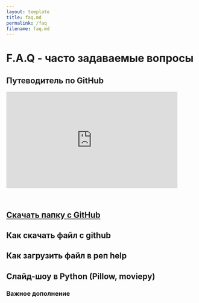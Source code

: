 ```yaml
---
layout: template
title: faq.md
permalink: /faq
filename: faq.md
---
```


<link rel="stylesheet" href="./faq/style.css">

# F.A.Q - часто задаваемые вопросы

## Путеводитель по GitHub

<div style="width: 100%;"><div style="position: relative; padding-bottom: 56.53%; padding-top: 0; height: 0;"><iframe title="Interactive image" frameborder="0" width="1000" height="481" style="position: absolute; top: 0; left: 0; width: 90%; height: 90%;" src="https://view.genial.ly/6370c813839aab0012df70f9" type="text/html" allowscriptaccess="always" allowfullscreen="true" scrolling="yes" allownetworking="all"></iframe> </div> </div>

## [Скачать папку с GitHub](https://downgit.github.io/#/home)

## Как скачать файл с github

<script async src="https://telegram.org/js/telegram-widget.js?21" data-telegram-post="group142tpu/249" data-width="100%"></script>

## Как загрузить файл в реп help

<script async src="https://telegram.org/js/telegram-widget.js?21" data-telegram-post="lyctpu/4" data-width="100%"></script>

## Слайд-шоу в Python (Pillow, moviepy)

<script async src="https://telegram.org/js/telegram-widget.js?21" data-telegram-post="lyctpu/7" data-width="100%"></script>

### Важное дополнение

<script async src="https://telegram.org/js/telegram-widget.js?21" data-telegram-post="group142tpu/254" data-width="100%"></script>

<script async src="https://telegram.org/js/telegram-widget.js?21" data-telegram-post="lyctpu/8" data-width="100%"></script>

